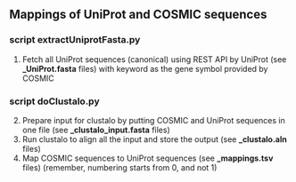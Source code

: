 ## Mappings of UniProt and COSMIC sequences

### script extractUniprotFasta.py
1. Fetch all UniProt sequences (canonical) using REST API by UniProt (see **_UniProt.fasta** files) with keyword as the gene symbol provided by COSMIC

### script doClustalo.py
2. Prepare input for clustalo by putting COSMIC and UniProt sequences in one file (see **_clustalo_input.fasta** files)
3. Run clustalo to align all the input and store the output (see **_clustalo.aln** files)
4. Map COSMIC sequences to UniProt sequences (see **_mappings.tsv** files) (remember, numbering starts from 0, and not 1)
